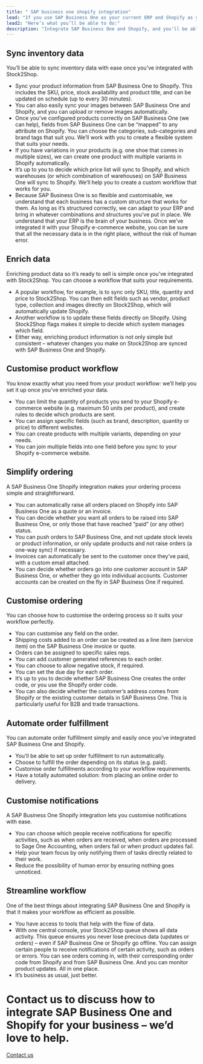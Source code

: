 ```yaml
---
title: " SAP business one shopify integration"
lead: "If you use SAP Business One as your current ERP and Shopify as your e-commerce website, it’s important that they can communicate with each other, with ease. That’s where Stock2Shop comes in: a SAP Business One Shopify integration will make your business run smoother."
lead2: "Here’s what you’ll be able to do:"
description: "Integrate SAP Business One and Shopify, and you'll be able to streamline your workflow, simplify the ordering process and save time - and money. Find out more about how a SAP Business One Shopify Integration can help your business."
---
```


Sync inventory data
-------------------

You’ll be able to sync inventory data with ease once you’ve integrated with Stock2Shop.

*   Sync your product information from SAP Business One to Shopify. This includes the SKU, price, stock availability and product title, and can be updated on schedule (up to every 30 minutes).
*   You can also easily sync your images between SAP Business One and Shopify, and you can upload or remove images automatically.
*   Once you’ve configured products correctly on SAP Business One (we can help), fields from SAP Business One can be “mapped” to any attribute on Shopify. You can choose the categories, sub-categories and brand tags that suit you. We’ll work with you to create a flexible system that suits your needs.
*   If you have variations in your products (e.g. one shoe that comes in multiple sizes), we can create one product with multiple variants in Shopify automatically.
*   It’s up to you to decide which price list will sync to Shopify, and which warehouses (or which combination of warehouses) on SAP Business One will sync to Shopify. We’ll help you to create a custom workflow that works for you.
*   Because SAP Business One is so flexible and customisable, we understand that each business has a custom structure that works for them. As long as it’s structured correctly, we can adapt to your ERP and bring in whatever combinations and structures you’ve put in place. We understand that your ERP is the brain of your business. Once we’ve integrated it with your Shopify e-commerce website, you can be sure that all the necessary data is in the right place, without the risk of human error.

Enrich data
-----------

Enriching product data so it’s ready to sell is simple once you’ve integrated with Stock2Shop. You can choose a workflow that suits your requirements.

*   A popular workflow, for example, is to sync only SKU, title, quantity and price to Stock2Shop. You can then edit fields such as vendor, product type, collection and images directly on Stock2Shop, which will automatically update Shopify.
*   Another workflow is to update these fields directly on Shopify. Using Stock2Shop flags makes it simple to decide which system manages which field.
*   Either way, enriching product information is not only simple but consistent – whatever changes you make on Stock2Shop are synced with SAP Business One and Shopify.

Customise product workflow
--------------------------

You know exactly what you need from your product workflow: we’ll help you set it up once you’ve enriched your data.

*   You can limit the quantity of products you send to your Shopify e-commerce website (e.g. maximum 50 units per product), and create rules to decide which products are sent.
*   You can assign specific fields (such as brand, description, quantity or price) to different websites.
*   You can create products with multiple variants, depending on your needs.
*   You can join multiple fields into one field before you sync to your Shopify e-commerce website.

Simplify ordering
-----------------

A SAP Business One Shopify integration makes your ordering process simple and straightforward.

*   You can automatically raise all orders placed on Shopify into SAP Business One as a quote or an invoice.
*   You can decide whether you want all orders to be raised into SAP Business One, or only those that have reached “paid” (or any other) status.
*   You can push orders to SAP Business One, and not update stock levels or product information, or only update products and not raise orders (a one-way sync) if necessary.
*   Invoices can automatically be sent to the customer once they’ve paid, with a custom email attached.
*   You can decide whether orders go into one customer account in SAP Business One, or whether they go into individual accounts. Customer accounts can be created on the fly in SAP Business One if required.

Customise ordering
------------------

You can choose how to customise the ordering process so it suits your workflow perfectly.

*   You can customise any field on the order.
*   Shipping costs added to an order can be created as a line item (service item) on the SAP Business One invoice or quote.
*   Orders can be assigned to specific sales reps.
*   You can add customer generated references to each order.
*   You can choose to allow negative stock, if required.
*   You can set the due day for each order.
*   It’s up to you to decide whether SAP Business One creates the order code, or you use the Shopify order code.
*   You can also decide whether the customer’s address comes from Shopify or the existing customer details in SAP Business One. This is particularly useful for B2B and trade transactions.

Automate order fulfillment
--------------------------

You can automate order fulfillment simply and easily once you’ve integrated SAP Business One and Shopify.

*   You’ll be able to set up order fulfillment to run automatically.
*   Choose to fulfill the order depending on its status (e.g. paid).
*   Customise order fulfillments according to your workflow requirements.
*   Have a totally automated solution: from placing an online order to delivery.

Customise notifications
-----------------------

A SAP Business One Shopify integration lets you customise notifications with ease.

*   You can choose which people receive notifications for specific activities, such as when orders are received, when orders are processed to Sage One Accounting, when orders fail or when product updates fail.
*   Help your team focus by only notifying them of tasks directly related to their work.
*   Reduce the possibility of human error by ensuring nothing goes unnoticed.

Streamline workflow
-------------------

One of the best things about integrating SAP Business One and Shopify is that it makes your workflow as efficient as possible.

*   You have access to tools that help with the flow of data.
*   With one central console, your Stock2Shop queue shows all data activity. This queue ensures you never lose precious data (updates or orders) – even if SAP Business One or Shopify go offline. You can assign certain people to receive notifications of certain activity, such as orders or errors. You can see orders coming in, with their corresponding order code from Shopify and from SAP Business One. And you can monitor product updates. All in one place.
*   It’s business as usual, just better.

Contact us to discuss how to integrate SAP Business One and Shopify for your business – we’d love to help.
==========================================================================================================

[Contact us](/contact-us "Contact Stock2Shop")
